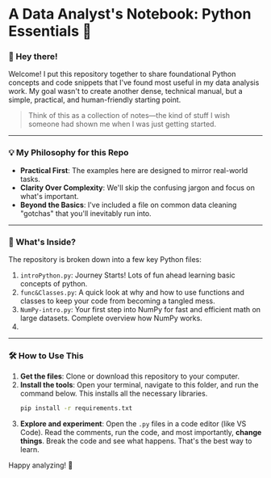 # A Data Analyst's Notebook: Python Essentials 🐍

### 👋 Hey there\!

Welcome\! I put this repository together to share foundational Python concepts and code snippets that I've found most useful in my data analysis work. My goal wasn't to create another dense, technical manual, but a simple, practical, and human-friendly starting point.

> Think of this as a collection of notes—the kind of stuff I wish someone had shown me when I was just getting started.

-----

### 💡 My Philosophy for this Repo

  * **Practical First**: The examples here are designed to mirror real-world tasks.
  * **Clarity Over Complexity**: We'll skip the confusing jargon and focus on what's important.
  * **Beyond the Basics**: I've included a file on common data cleaning "gotchas" that you'll inevitably run into.

-----

### 🚀 What's Inside?

The repository is broken down into a few key Python files:

1.  `introPython.py`: Journey Starts! Lots of fun ahead learning basic concepts of python.
2.  `func&Classes.py`: A quick look at why and how to use functions and classes to keep your code from becoming a tangled mess.
3.  `NumPy-intro.py`: Your first step into NumPy for fast and efficient math on large datasets. Complete overview how NumPy works.
4.  

-----

### 🛠️ How to Use This

1.  **Get the files**: Clone or download this repository to your computer.
2.  **Install the tools**: Open your terminal, navigate to this folder, and run the command below. This installs all the necessary libraries.
    ```bash
    pip install -r requirements.txt
    ```
3.  **Explore and experiment**: Open the `.py` files in a code editor (like VS Code). Read the comments, run the code, and most importantly, **change things**. Break the code and see what happens. That's the best way to learn.

Happy analyzing\! 🎉

